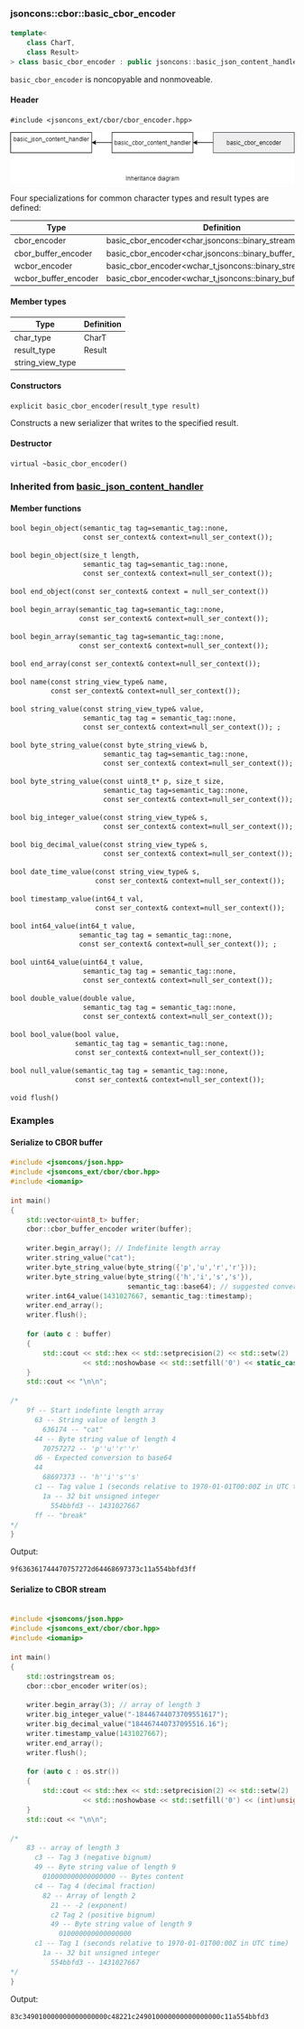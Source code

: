 ### jsoncons::cbor::basic_cbor_encoder

```c++
template<
    class CharT,
    class Result>
> class basic_cbor_encoder : public jsoncons::basic_json_content_handler<CharT>
```

`basic_cbor_encoder` is noncopyable and nonmoveable.

#### Header

    #include <jsoncons_ext/cbor/cbor_encoder.hpp>

![cbor_encoder](./diagrams/cbor_encoder.png)

Four specializations for common character types and result types are defined:

Type                       |Definition
---------------------------|------------------------------
cbor_encoder            |basic_cbor_encoder<char,jsoncons::binary_stream_result>
cbor_buffer_encoder     |basic_cbor_encoder<char,jsoncons::binary_buffer_result>
wcbor_encoder           |basic_cbor_encoder<wchar_t,jsoncons::binary_stream_result>
wcbor_buffer_encoder    |basic_cbor_encoder<wchar_t,jsoncons::binary_buffer_result>

#### Member types

Type                       |Definition
---------------------------|------------------------------
char_type                  |CharT
result_type                |Result
string_view_type           |

#### Constructors

    explicit basic_cbor_encoder(result_type result)
Constructs a new serializer that writes to the specified result.

#### Destructor

    virtual ~basic_cbor_encoder()

### Inherited from [basic_json_content_handler](../json_content_handler.md)

#### Member functions

    bool begin_object(semantic_tag tag=semantic_tag::none,
                      const ser_context& context=null_ser_context()); 

    bool begin_object(size_t length, 
                      semantic_tag tag=semantic_tag::none,
                      const ser_context& context=null_ser_context()); 

    bool end_object(const ser_context& context = null_ser_context())

    bool begin_array(semantic_tag tag=semantic_tag::none,
                     const ser_context& context=null_ser_context()); 

    bool begin_array(semantic_tag tag=semantic_tag::none,
                     const ser_context& context=null_ser_context()); 

    bool end_array(const ser_context& context=null_ser_context()); 

    bool name(const string_view_type& name, 
              const ser_context& context=null_ser_context()); 

    bool string_value(const string_view_type& value, 
                      semantic_tag tag = semantic_tag::none, 
                      const ser_context& context=null_ser_context()); ;

    bool byte_string_value(const byte_string_view& b, 
                           semantic_tag tag=semantic_tag::none, 
                           const ser_context& context=null_ser_context()); 

    bool byte_string_value(const uint8_t* p, size_t size, 
                           semantic_tag tag=semantic_tag::none, 
                           const ser_context& context=null_ser_context()); 

    bool big_integer_value(const string_view_type& s, 
                           const ser_context& context=null_ser_context());  

    bool big_decimal_value(const string_view_type& s, 
                           const ser_context& context=null_ser_context());  

    bool date_time_value(const string_view_type& s, 
                         const ser_context& context=null_ser_context());  

    bool timestamp_value(int64_t val, 
                         const ser_context& context=null_ser_context());  

    bool int64_value(int64_t value, 
                     semantic_tag tag = semantic_tag::none, 
                     const ser_context& context=null_ser_context()); ;

    bool uint64_value(uint64_t value, 
                      semantic_tag tag = semantic_tag::none, 
                      const ser_context& context=null_ser_context()); 

    bool double_value(double value, 
                      semantic_tag tag = semantic_tag::none, 
                      const ser_context& context=null_ser_context()); 

    bool bool_value(bool value, 
                    semantic_tag tag = semantic_tag::none,
                    const ser_context& context=null_ser_context());  

    bool null_value(semantic_tag tag = semantic_tag::none,
                    const ser_context& context=null_ser_context());  

    void flush()

### Examples

#### Serialize to CBOR buffer

```c++
#include <jsoncons/json.hpp>
#include <jsoncons_ext/cbor/cbor.hpp>
#include <iomanip>

int main()
{
    std::vector<uint8_t> buffer;
    cbor::cbor_buffer_encoder writer(buffer);

    writer.begin_array(); // Indefinite length array
    writer.string_value("cat");
    writer.byte_string_value(byte_string({'p','u','r','r'}));
    writer.byte_string_value(byte_string({'h','i','s','s'}),
                             semantic_tag::base64); // suggested conversion to base64
    writer.int64_value(1431027667, semantic_tag::timestamp);
    writer.end_array();
    writer.flush();

    for (auto c : buffer)
    {
        std::cout << std::hex << std::setprecision(2) << std::setw(2) 
                  << std::noshowbase << std::setfill('0') << static_cast<int>(c);
    }
    std::cout << "\n\n";

/* 
    9f -- Start indefinte length array
      63 -- String value of length 3
        636174 -- "cat"
      44 -- Byte string value of length 4
        70757272 -- 'p''u''r''r'
      d6 - Expected conversion to base64
      44
        68697373 -- 'h''i''s''s'
      c1 -- Tag value 1 (seconds relative to 1970-01-01T00:00Z in UTC time)
        1a -- 32 bit unsigned integer
          554bbfd3 -- 1431027667
      ff -- "break" 
*/ 
}
```
Output:
```
9f636361744470757272d64468697373c11a554bbfd3ff
```

#### Serialize to CBOR stream

```c++

#include <jsoncons/json.hpp>
#include <jsoncons_ext/cbor/cbor.hpp>
#include <iomanip>

int main()
{
    std::ostringstream os;
    cbor::cbor_encoder writer(os);

    writer.begin_array(3); // array of length 3
    writer.big_integer_value("-18446744073709551617");
    writer.big_decimal_value("184467440737095516.16");
    writer.timestamp_value(1431027667);
    writer.end_array();
    writer.flush();

    for (auto c : os.str())
    {
        std::cout << std::hex << std::setprecision(2) << std::setw(2) 
                  << std::noshowbase << std::setfill('0') << (int)unsigned char(c);
    }
    std::cout << "\n\n";

/*
    83 -- array of length 3
      c3 -- Tag 3 (negative bignum)
      49 -- Byte string value of length 9
        010000000000000000 -- Bytes content
      c4 -- Tag 4 (decimal fraction)
        82 -- Array of length 2
          21 -- -2 (exponent)
          c2 Tag 2 (positive bignum)
          49 -- Byte string value of length 9
            010000000000000000
      c1 -- Tag 1 (seconds relative to 1970-01-01T00:00Z in UTC time)
        1a -- 32 bit unsigned integer
          554bbfd3 -- 1431027667
*/
}
```
Output:
```
83c349010000000000000000c48221c249010000000000000000c11a554bbfd3
```

